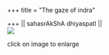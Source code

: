 +++
title = "The gaze of indra"

+++
|| sahasrAkShA dhiyaspatI ||  
[![](https://i1.wp.com/bp1.blogger.com/_ZhvcTTaaD_4/RyJTnrxjPKI/AAAAAAAAAPs/PzGC-xHaK9o/s320/indra_netra.png)](http://bp1.blogger.com/_ZhvcTTaaD_4/RyJTnrxjPKI/AAAAAAAAAPs/PzGC-xHaK9o/s1600-h/indra_netra.png)

click on image to enlarge
